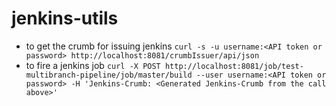 # jenkins-utils
* to get the crumb for issuing jenkins `curl -s -u username:<API token or password> http://localhost:8081/crumbIssuer/api/json`
* to fire a jenkins job `curl -X POST http://localhost:8081/job/test-multibranch-pipeline/job/master/build --user username:<API token or password> -H 'Jenkins-Crumb: <Generated Jenkins-Crumb from the call above>'`
